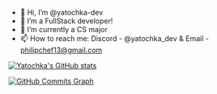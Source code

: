   - 👋 Hi, I’m @yatochka-dev
- 👀 I’m a FullStack developer! 
- 🌱 I’m currently a CS major
- 📫 How to reach me: Discord - @yatochka_dev & Email - philipchef13@gmail.com

[![Yatochka's GitHub stats](https://github-readme-stats.vercel.app/api?username=yatochka-dev)](https://github.com/anuraghazra/github-readme-stats)

<a href="http://www.github.com/yatochka-dev"><img src="https://github-readme-activity-graph.cyclic.app/graph?username=yatochka-dev&bg_color=1c1917&color=ffffff&line=6366f1&point=ffffff&area_color=1c1917&area=true&hide_border=true&custom_title=GitHub%20Commits%20Graph" alt="GitHub Commits Graph" /></a>
